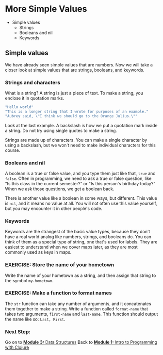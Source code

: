 More Simple Values
========================================

* Simple values
    - Strings
    - Booleans and nil
    - Keywords

## Simple values

We have already seen simple values that are numbers.  Now we will take a closer look at simple values that are strings, booleans, and keywords.

### Strings and characters

What is a string? A string is just a piece of text. To make a string, you enclose it in quotation marks.

```clj
"Hello world"
"This is a longer string that I wrote for purposes of an example."
"Aubrey said, \"I think we should go to the Orange Julius.\""
```

Look at the last example. A backslash is how we put a quotation mark inside a string. Do not try using single quotes to make a string.

Strings are made up of characters. You can make a single character by using a backslash, but we won't need to make individual characters for this course.

### Booleans and nil

A boolean is a true or false value, and you type them just like that, `true` and `false`. Often in programming, we need to ask a true or false question, like "Is this class in the current semester?" or "Is this person's birthday today?" When we ask those questions, we get a boolean back.

There is another value like a boolean in some ways, but different. This value is `nil`, and it means no value at all. You will not often use this value yourself, but you may encounter it in other people's code.

### Keywords

Keywords are the strangest of the basic value types, because they don't have a real world analog like numbers, strings, and booleans do. You can think of them as a special type of string, one that's used for labels. They are easiest to understand when we cover maps later, as they are most commonly used as keys in maps.

### EXERCISE: Store the name of your hometown

Write the name of your hometown as a string, and then assign that string to the symbol `my-hometown`.

### EXERCISE: Make a function to format names

The `str` function can take any number of arguments, and it concatenates them together to make a string. Write a function called `format-name` that takes two arguments, `first-name` and `last-name`. This function should output the name like so: `Last, First`.

### Next Step:
Go on to [<b>Module 3:</b> Data Structures](https://github.com/clojurebridge-minneapolis/curriculum/blob/master/outline/data_structures.md)
Back to [<b>Module 1:</b> Intro to Programming with Clojure](https://github.com/clojurebridge-minneapolis/curriculum/blob/master/outline/intro.md)
